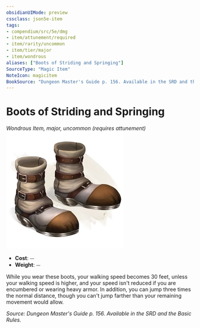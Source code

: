 ```yaml
---
obsidianUIMode: preview
cssclass: json5e-item
tags:
- compendium/src/5e/dmg
- item/attunement/required
- item/rarity/uncommon
- item/tier/major
- item/wondrous
aliases: ["Boots of Striding and Springing"]
SourceType: "Magic Item"
NoteIcon: magicitem
BookSource: "Dungeon Master's Guide p. 156. Available in the SRD and the Basic Rules."
---
```

# Boots of Striding and Springing
*Wondrous Item, major, uncommon (requires attunement)*  
![](https://raw.githubusercontent.com/5etools-mirror-2/5etools-img/main/items/DMG/Boots%20of%20Striding%20and%20Springing.webp#right)  

- **Cost**: ⏤
- **Weight**: ⏤

While you wear these boots, your walking speed becomes 30 feet, unless your walking speed is higher, and your speed isn't reduced if you are encumbered or wearing heavy armor. In addition, you can jump three times the normal distance, though you can't jump farther than your remaining movement would allow.

*Source: Dungeon Master's Guide p. 156. Available in the SRD and the Basic Rules.*
